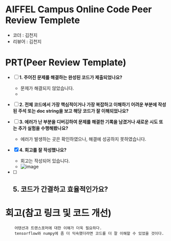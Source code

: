# AIFFEL Campus Online Code Peer Review Templete
- 코더 : 김천지
- 리뷰어 : 김천지


# PRT(Peer Review Template)
- [ ]  **1. 주어진 문제를 해결하는 완성된 코드가 제출되었나요?**
    - 문제가 해결되지 않았습니다.
    - 
- [ ]  **2. 전체 코드에서 가장 핵심적이거나 가장 복잡하고 이해하기 어려운 부분에 작성된 
주석 또는 doc string을 보고 해당 코드가 잘 이해되었나요?**
  
    
- [ ]  **3. 에러가 난 부분을 디버깅하여 문제를 해결한 기록을 남겼거나
새로운 시도 또는 추가 실험을 수행해봤나요?**
    - 에러가 발생하는 곳은 확인하였으나, 해결에 성공하지 못하였습니다.
        
- [X]  **4. 회고를 잘 작성했나요?**
    - 회고는 작성되어 있습니다.
    - ![image](https://github.com/user-attachments/assets/9b3d3d1e-5e5f-41a8-93d5-043a5ff4080a)

        
- [ ]  **5. 코드가 간결하고 효율적인가요?**
    - 


# 회고(참고 링크 및 코드 개선)
```
    어텐션과 트랜스포머에 대한 이해가 더욱 필요하다.
    tensorflow와 numpy에 좀 더 익숙했더라면 코드를 더 잘 이해할 수 있었을 것이다.

```

